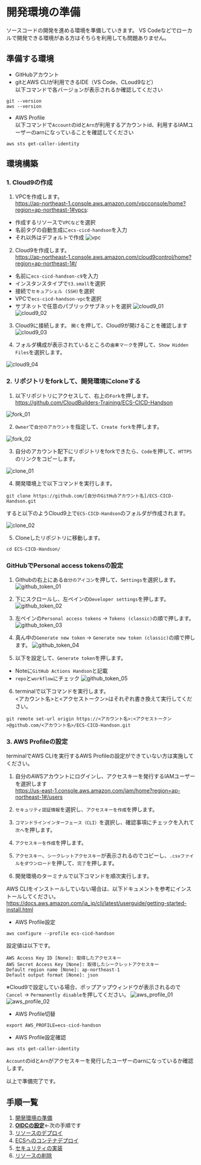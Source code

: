 # 開発環境の準備

ソースコードの開発を進める環境を準備していきます。
VS Codeなどでローカルで開発できる環境がある方はそちらを利用しても問題ありません。

## 準備する環境

- GitHubアカウント
- gitとAWS CLIが利用できるIDE（VS Code、CLoud9など）  
以下コマンドで各バージョンが表示されるか確認してください
```
git --version
aws --version
```
- AWS Profile  
以下コマンドで`Account`のidと`Arn`が利用するアカウントid、利用するIAMユーザーのarnになっていることを確認してください
```
aws sts get-caller-identity
```

## 環境構築
### 1. Cloud9の作成

1. VPCを作成します。  
https://ap-northeast-1.console.aws.amazon.com/vpcconsole/home?region=ap-northeast-1#vpcs:
- 作成するリソースで`VPCなど`を選択
- 名前タグの自動生成に`ecs-cicd-handson`を入力
- それ以外はデフォルトで作成
![vpc](./img/vpc.png)

2. Cloud9を作成します。  
https://ap-northeast-1.console.aws.amazon.com/cloud9control/home?region=ap-northeast-1#/
- 名前に`ecs-cicd-handson-c9`を入力
- インスタンスタイプで`t3.small`を選択
- 接続で`セキュアシェル (SSH)`を選択
- VPCで`ecs-cicd-handson-vpc`を選択
- サブネットで任意のパブリックサブネットを選択
![cloud9_01](./img/cloud9_01.png)
![cloud9_02](./img/cloud9_02.png)

3. Cloud9に接続します。
`開く`を押して、Cloud9が開けることを確認します
![cloud9_03](./img/cloud9_03.png)

4. フォルダ構成が表示されているところの`歯車マーク`を押して、`Show Hidden Files`を選択します。

![cloud9_04](./img/cloud9_04.png)

### 2. リポジトリをforkして、開発環境にcloneする

1. 以下リポジトリにアクセスして、右上の`Fork`を押します。  
https://github.com/CloudBuilders-Training/ECS-CICD-Handson

![fork_01](./img/fork_01.png)

2. `Owner`で`自分のアカウント`を指定して、`Create fork`を押します。

![fork_02](./img/fork_02.png)

3. 自分のアカウント配下にリポジトリをforkできたら、`Code`を押して、`HTTPS`のリンクをコピーします。

![clone_01](./img/clone_01.png)

4. 開発環境上で以下コマンドを実行します。
```
git clone https://github.com/[自分のGitHubアカウント名]/ECS-CICD-Handson.git
```
すると以下のようCloud9上で`ECS-CICD-Handson`のフォルダが作成されます。

![clone_02](./img/clone_02.png)

5. Cloneしたリポジトリに移動します。
```
cd ECS-CICD-Handson/
```

### GitHubでPersonal access tokensの設定

1. Githubの右上にある`自分のアイコン`を押して、`Settings`を選択します。
![github_token_01](./img/github_token_01.png)

2. 下にスクロールし、左ペインの`Developer settings`を押します。
![github_token_02](./img/github_token_02.png)

3. 左ペインの`Personal access tokens` -> `Tokens (classic)`の順で押します。
![github_token_03](./img/github_token_03.png)

4. 真ん中の`Generate new token` -> `Generate new token (classic)`の順で押します。
![github_token_04](./img/github_token_04.png)

5. 以下を設定して、`Generate token`を押します。
- Noteに`GitHub Actions Handson`と記載
- `repo`と`workflow`にチェック
![github_token_05](./img/github_token_05.png)

6. terminalで以下コマンドを実行します。  
<アカウント名>と<アクセストークン>はそれぞれ書き換えて実行してください。
```
git remote set-url origin https://<アカウント名>:<アクセストークン>@github.com/<アカウント名>/ECS-CICD-Handson.git
```
### 3. AWS Profileの設定

terminalでAWS CLIを実行するAWS Profileの設定ができていない方は実施してください。

1. 自分のAWSアカウントにログインし、アクセスキーを発行するIAMユーザーを選択します  
https://us-east-1.console.aws.amazon.com/iam/home?region=ap-northeast-1#/users

2. `セキュリティ認証情報`を選択し、`アクセスキーを作成`を押します。

3. `コマンドラインインターフェース（CLI）`を選択し、確認事項にチェックを入れて`次へ`を押します。

4. `アクセスキーを作成`を押します。

5. `アクセスキー`、`シークレットアクセスキー`が表示されるのでコピーし、`.csvファイルをダウンロード`を押して、`完了`を押します。

6. 開発環境のターミナルで以下コマンドを順次実行します。

AWS CLIをインストールしていない場合は、以下ドキュメントを参考にインストールしてください。  
https://docs.aws.amazon.com/ja_jp/cli/latest/userguide/getting-started-install.html

- AWS Profile設定
```
aws configure --profile ecs-cicd-handson
```
設定値は以下です。
```
AWS Access Key ID [None]: 取得したアクセスキー
AWS Secret Access Key [None]: 取得したシークレットアクセスキー
Default region name [None]: ap-northeast-1
Default output format [None]: json
```

※Cloud9で設定している場合、ポップアップウィンドウが表示されるので`Cancel` -> `Permanently disable`を押してください。
![aws_profile_01](./img/aws_profile_01.png)
![aws_profile_02](./img/aws_profile_02.png)
- AWS Profile切替
```
export AWS_PROFILE=ecs-cicd-handson
```

- AWS Profile設定確認
```
aws sts get-caller-identity
```
`Account`のidと`Arn`がアクセスキーを発行したユーザーのarnになっているか確認します。

以上で準備完了です。

## 手順一覧

1. [開発環境の準備](./document/10_開発環境の準備/environment_preparation.md)
2. [**OIDCの設定**](./document/20_OIDCの設定/setting_OIDC.md)←次の手順です
3. [リソースのデプロイ](./document/30_リソースのデプロイ/deploy_resource.md)
4. [ECSへのコンテナデプロイ](./document/40_ECSへのコンテナデプロイ/deploy_container.md)
5. [セキュリティの実装](./document/50_セキュリティの実装/security_scan.md)
6. [リソースの削除](./document/60_リソースの削除/delete_resource.md)
